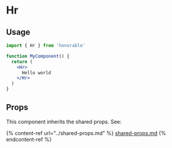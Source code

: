 # Hr

## Usage

```jsx
import { Hr } from 'honorable'

function MyComponent() {
  return (
    <Hr>
      Hello world
    </Hr>
  )
}
```

## Props

This component inherits the shared props. See:

{% content-ref url="../shared-props.md" %}
[shared-props.md](../shared-props.md)
{% endcontent-ref %}

